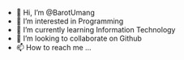 - 👋 Hi, I’m @BarotUmang
- 👀 I’m interested in Programming
- 🌱 I’m currently learning Information Technology
- 💞️ I’m looking to collaborate on Github
- 📫 How to reach me ...

<!---
BarotUmang/BarotUmang is a ✨ special ✨ repository because its `README.md` (this file) appears on your GitHub profile.
You can click the Preview link to take a look at your changes.
--->
